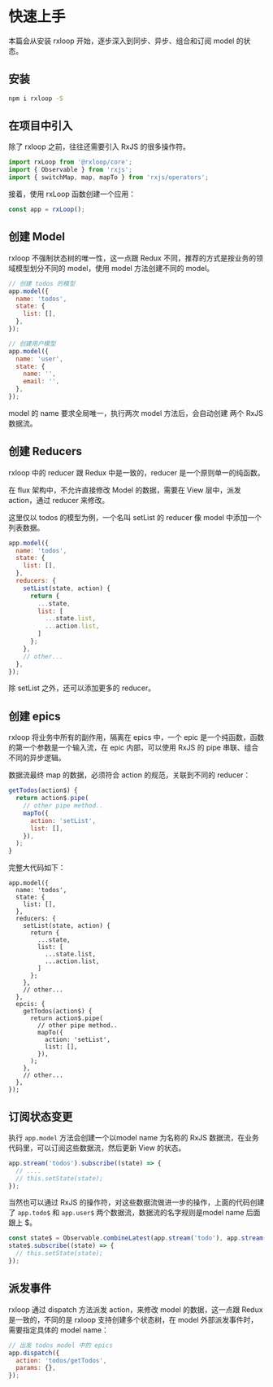 # 快速上手

本篇会从安装 rxloop 开始，逐步深入到同步、异步、组合和订阅 model 的状态。

## 安装
```bash
npm i rxloop -S
```

## 在项目中引入
除了 rxloop 之前，往往还需要引入 RxJS 的很多操作符。

```javascript
import rxLoop from '@rxloop/core';
import { Observable } from 'rxjs';
import { switchMap, map, mapTo } from 'rxjs/operators';
```

接着，使用 rxLoop 函数创建一个应用：

```javascript
const app = rxLoop();
```

## 创建 Model
rxloop 不强制状态树的唯一性，这一点跟 Redux 不同，推荐的方式是按业务的领域模型划分不同的 model，使用 model 方法创建不同的 model。

```javascript
// 创建 todos 的模型
app.model({
  name: 'todos',
  state: {
    list: [],
  },
});

// 创建用户模型
app.model({
  name: 'user',
  state: {
    name: '',
    email: '',
  },
});
```
model 的 name 要求全局唯一，执行两次 model 方法后，会自动创建 两个 RxJS 数据流。

## 创建 Reducers
rxloop 中的 reducer 跟 Redux 中是一致的，reducer 是一个原则单一的纯函数。

在 flux 架构中，不允许直接修改  Model 的数据，需要在 View 层中，派发 action，通过 reducer 来修改。

这里仅以 todos 的模型为例，一个名叫 setList 的 reducer 像 model 中添加一个列表数据。

```javascript
app.model({
  name: 'todos',
  state: {
    list: [],
  },
  reducers: {
    setList(state, action) {
      return {
        ...state,
        list: [
          ...state.list,
          ...action.list,
        ]
      };
    },
    // other...
  },
});
```

除 setList 之外，还可以添加更多的 reducer。 

## 创建 epics
rxloop 将业务中所有的副作用，隔离在 epics 中，一个 epic 是一个纯函数，函数的第一个参数是一个输入流，在 epic 内部，可以使用 RxJS 的 pipe 串联、组合不同的异步逻辑。

数据流最终 map 的数据，必须符合 action 的规范，关联到不同的 reducer：

```javascript
getTodos(action$) {
  return action$.pipe(
    // other pipe method..
    mapTo({
      action: 'setList',
      list: [],
    }),
  );
}
```

完整大代码如下：

```javascirpt
app.model({
  name: 'todos',
  state: {
    list: [],
  },
  reducers: {
    setList(state, action) {
      return {
        ...state,
        list: [
          ...state.list,
          ...action.list,
        ]
      };
    },
    // other...
  },
  epcis: {
    getTodos(action$) {
      return action$.pipe(
        // other pipe method..
        mapTo({
          action: 'setList',
          list: [],
        }),
      );
    },
    // other...
  },
});
```

## 订阅状态变更

执行 `app.model` 方法会创建一个以model name 为名称的 RxJS 数据流，在业务代码里，可以订阅这些数据流，然后更新 View 的状态。

```javascript
app.stream('todos').subscribe((state) => {
  // ....
  // this.setState(state);
});
```

当然也可以通过 RxJS 的操作符，对这些数据流做进一步的操作，上面的代码创建了 `app.todo$` 和 `app.user$` 两个数据流，数据流的名字规则是model name 后面跟上 $。

```javascript
const state$ = Observable.combineLatest(app.stream('todo'), app.stream('user'));
state$.subscribe((state) => {
  // this.setState(state);
});
```

## 派发事件
rxloop 通过 dispatch 方法派发 action，来修改 model 的数据，这一点跟 Redux 是一致的，不同的是 rxloop 支持创建多个状态树，在 model 外部派发事件时，需要指定具体的 model name：

```javascript
// 出发 todos model 中的 epics
app.dispatch({
  action: 'todos/getTodos',
  params: {},
});
```
